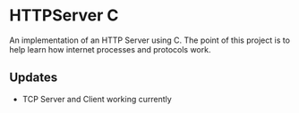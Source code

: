 # HTTPServer C
An implementation of an HTTP Server using C. The point of this project is to help learn how internet processes and protocols work.

## Updates
* TCP Server and Client working currently